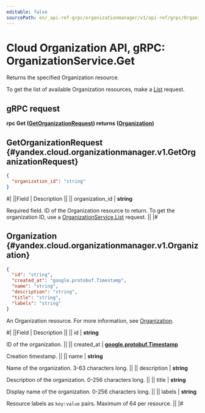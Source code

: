 ```yaml
---
editable: false
sourcePath: en/_api-ref-grpc/organizationmanager/v1/api-ref/grpc/Organization/get.md
---
```


# Cloud Organization API, gRPC: OrganizationService.Get

Returns the specified Organization resource.

To get the list of available Organization resources, make a [List](/docs/organization/api-ref/grpc/Organization/list#List) request.

## gRPC request

**rpc Get ([GetOrganizationRequest](#yandex.cloud.organizationmanager.v1.GetOrganizationRequest)) returns ([Organization](#yandex.cloud.organizationmanager.v1.Organization))**

## GetOrganizationRequest {#yandex.cloud.organizationmanager.v1.GetOrganizationRequest}

```json
{
  "organization_id": "string"
}
```

#|
||Field | Description ||
|| organization_id | **string**

Required field. ID of the Organization resource to return.
To get the organization ID, use a [OrganizationService.List](/docs/organization/api-ref/grpc/Organization/list#List) request. ||
|#

## Organization {#yandex.cloud.organizationmanager.v1.Organization}

```json
{
  "id": "string",
  "created_at": "google.protobuf.Timestamp",
  "name": "string",
  "description": "string",
  "title": "string",
  "labels": "string"
}
```

An Organization resource. For more information, see [Organization](/docs/organization/enable-org).

#|
||Field | Description ||
|| id | **string**

ID of the organization. ||
|| created_at | **[google.protobuf.Timestamp](https://developers.google.com/protocol-buffers/docs/reference/google.protobuf#timestamp)**

Creation timestamp. ||
|| name | **string**

Name of the organization. 3-63 characters long. ||
|| description | **string**

Description of the organization. 0-256 characters long. ||
|| title | **string**

Display name of the organization. 0-256 characters long. ||
|| labels | **string**

Resource labels as `` key:value `` pairs. Maximum of 64 per resource. ||
|#
